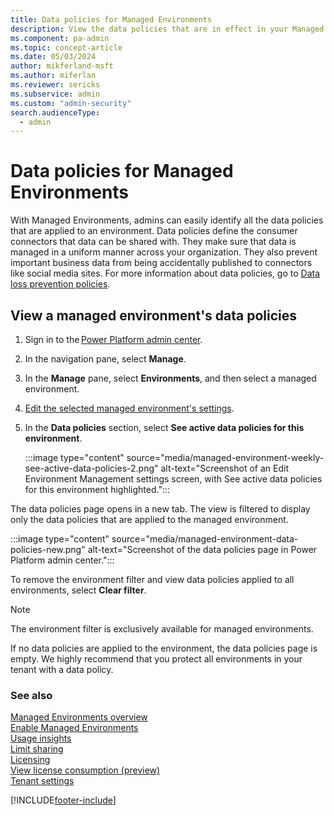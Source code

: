```yaml
---
title: Data policies for Managed Environments
description: View the data policies that are in effect in your Managed Environments.
ms.component: pa-admin
ms.topic: concept-article
ms.date: 05/03/2024
author: mikferland-msft
ms.author: miferlan
ms.reviewer: sericks
ms.subservice: admin
ms.custom: "admin-security"
search.audienceType: 
  - admin
---
```


# Data policies for Managed Environments

With Managed Environments, admins can easily identify all the data policies that are applied to an environment. Data policies define the consumer connectors that data can be shared with. They make sure that data is managed in a uniform manner across your organization. They also prevent important business data from being accidentally published to connectors like social media sites. For more information about data policies, go to [Data loss prevention policies](wp-data-loss-prevention.md).

## View a managed environment's data policies

1. Sign in to the [Power Platform admin center](https://admin.powerplatform.com).

2. In the navigation pane, select **Manage**.

3. In the **Manage** pane, select **Environments**, and then select a managed environment.

4. [Edit the selected managed environment's settings](managed-environment-enable.md#enable-or-edit-managed-environments-in-the-admin-center).

1. In the **Data policies** section, select **See active data policies for this environment**.

    :::image type="content" source="media/managed-environment-weekly-see-active-data-policies-2.png" alt-text="Screenshot of an Edit Environment Management settings screen, with See active data policies for this environment highlighted.":::

The data policies page opens in a new tab. The view is filtered to display only the data policies that are applied to the managed environment.

:::image type="content" source="media/managed-environment-data-policies-new.png" alt-text="Screenshot of the data policies page in Power Platform admin center.":::

To remove the environment filter and view data policies applied to all environments, select **Clear filter**.

> [!NOTE]
> The environment filter is exclusively available for managed environments.

If no data policies are applied to the environment, the data policies page is empty. We highly recommend that you protect all environments in your tenant with a data policy.

### See also

[Managed Environments overview](managed-environment-overview.md)  <br />
[Enable Managed Environments](managed-environment-enable.md)  <br />
[Usage insights](managed-environment-usage-insights.md)  <br />
[Limit sharing](managed-environment-sharing-limits.md)  <br />
[Licensing](managed-environment-licensing.md)  <br />
[View license consumption (preview)](view-license-consumption-issues.md) <br />
[Tenant settings](tenant-settings.md)


[!INCLUDE[footer-include](../includes/footer-banner.md)]
